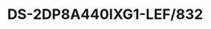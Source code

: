 ---
id: 8
title: "DS-2DP8A440IXG1-LEF/832"
slug: "ptz-8"
subTitle: "32MP 360° Panoramic & PTZ Camera"
category: "PTZ Camera"
imgCard: "/src/assets/images/ptzcamera/DS-2DP8A440IXG1-LEF832(F0)/DS-2DP8A440IXG1-LEF832(F0)-1.png"
imgAlt: "DS-2DP8A440IXG1-LEF/832"
thumbnails: [
  "/src/assets/images/ptzcamera/DS-2DP8A440IXG1-LEF832(F0)/DS-2DP8A440IXG1-LEF832(F0)-1.png"
]
features: [
  "32 MP resolution, up to 5520×2400 @30 fps for panoramic channels",
  "True 360° coverage with eight F1.0 lenses, no blind spots",
  "DarkFighter 2.0 technology for excellent low-light performance",
  "40× optical zoom and 16× digital zoom for close-up views",
  "Night vision up to 300 m IR distance",
  "One-click switch from panoramic to PTZ channel for detailed views",
  "Continuous manual, auto, and panorama tracking",
  "Automatic target switching",
  "Supports 7 alarm inputs, 2 alarm outputs, 1 audio input, and 1 audio output"
]
rating: 4.5
reviewCount: 50
specifications: {
  camera: {
    Image_Sensor: "[Panoramic channel]: 1/1.8\" Progressive Scan CMOS; [PTZ channel]: 1/1.8\" Progressive Scan CMOS",
    Max_Resolution: "11040 × 3616",
    Min_Illumination: "[Panoramic channel] Color: 0.0005 Lux (F1.0, AGC ON), B/W: 0.0001 Lux (F1.0, AGC ON); [PTZ channel]: 0.0005 Lux (F1.2, AGC ON), B/W: 0.0001 Lux (F1.2, AGC ON), 0 Lux with IR",
    Shutter_Speed: "1 s to 1/30,000 s",
    Day_Night: "IR cut filter",
    Zoom: "[PTZ channel] 40× optical, 16× digital",
    Slow_Shutter: "Yes"
  },
  lens: {
    Focal_Length: "[Panoramic channel] 2 mm; [PTZ channel] 6 to 240 mm",
    FOV: "[Panoramic channel] Horizontal FOV 360°, Vertical FOV 110°; [PTZ channel] Horizontal FOV 56.6° to 1.8°, Vertical FOV 33.7° to 1.0°, Diagonal FOV 63.4° to 2.0°",
    Focus: "Auto, Semi-auto, Manual, Rapid focus",
    Aperture: "[Panoramic channel] Max. F1.0; [PTZ channel] Max. F1.2",
    Zoom_Speed: "[PTZ channel] Approx. 5.6 s"
  },
  video: {
    Main_Stream: "[Panoramic channel]: 50 Hz: 25 fps (5520×2400×2, 4096×1800×2, 3840×1680×2, 2784×1200×2); 60 Hz: 30 fps (5520×2400×2, 4096×1800×2, 3840×1680×2, 2784×1200×2); [PTZ channel]: 50 Hz: 25 fps (2560 × 1440, 1920 × 1080, 1280 × 960, 1280 × 720); 60 Hz: 30 fps (2560 × 1440, 1920 × 1080, 1280 × 960, 1280 × 720)",
    Sub_Stream: "[Panoramic channel]: 50 Hz: 25 fps (3072 × 1280, 1560 × 656, 704 × 320); 60 Hz: 30 fps (3072 × 1280, 1560 × 656, 704 × 320); [PTZ channel]: 50 Hz: 25 fps (704 × 576, 640 × 480, 352 × 288); 60 Hz: 30 fps (704 × 480, 640 × 480, 352 × 240)",
    Third_Stream: "[Panoramic channel]: No; [PTZ channel]: 50 Hz: 25 fps (1920 × 1080, 1280 × 960, 1280 × 720, 704 × 576, 640 × 480, 352 × 288); 60 Hz: 30 fps (1920 × 1080, 1280 × 960, 1280 × 720, 704 × 480, 640 × 480, 352 × 240)",
    Video_Compression: "Main stream: H.265+/H.265/H.264+/H.264; Sub-stream: H.265/H.264/MJPEG; Third stream: H.265/H.264/MJPEG"
  },
  audio: {
    Audio_Compression: "G.711alaw, G.711ulaw, G.722.1, G.726, MP2L2, AAC, PCM",
    Audio_Sampling_Rate: "PCM: 8 kHz, 16 kHz, 32 kHz, 48 kHz; MP2L2: 16 kHz, 32 kHz, 48 kHz; AAC: 16 kHz, 32 kHz, 48 kHz"
  }
}
---